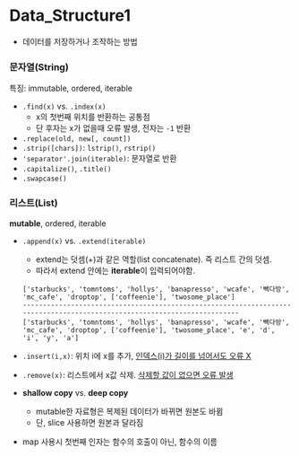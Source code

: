 # Data_Structure1

- 데이터를 저장하거나 조작하는 방법



### 문자열(String)

특징: immutable, ordered, iterable

- `.find(x)` vs. `.index(x)` 
  - x의 첫번째 위치를 반환하는 공통점
  - 단 후자는 x가 없을때 오류 발생, 전자는 `-1` 반환
- `.replace(old, new[, count])`
- `.strip([chars])`: `lstrip()`, `rstrip()`
- `'separator'.join(iterable)`: 문자열로 반환
- `.capitalize()`, `.title()`
- `.swapcase()`



### 리스트(List)

**mutable**, ordered, iterable

- `.append(x)` vs. `.extend(iterable)`

  -  extend는 덧셈(+)과 같은 역할(list concatenate). 즉 리스트 간의 덧셈. 
  - 따라서 extend 안에는 **iterable**이 입력되어야함.

  ```
  ['starbucks', 'tomntoms', 'hollys', 'banapresso', 'wcafe', '빽다방', 'mc_cafe', 'droptop', ['coffeenie'], 'twosome_place']
  -------------------------------------------------------------------------------------------------------------------------
  ['starbucks', 'tomntoms', 'hollys', 'banapresso', 'wcafe', '빽다방', 'mc_cafe', 'droptop', ['coffeenie'], 'twosome_place', 'e', 'd', 'i', 'y', 'a']
  ```

  

- `.insert(i,x)`: 위치 i에 x를 추가, <u>인덱스(i)가 길이를 넘어서도 오류 X</u>

- `.remove(x)`: 리스트에서 x값 삭제. <u>삭제할 값이 없으면 오류 발생</u>

- **shallow copy** vs. **deep copy**

  - mutable한 자료형은 복제된 데이터가 바뀌면 원본도 바뀜
  - 단, slice 사용하면 원본과 달라짐

- map 사용시 첫번째 인자는 함수의 호출이 아닌, 함수의 이름